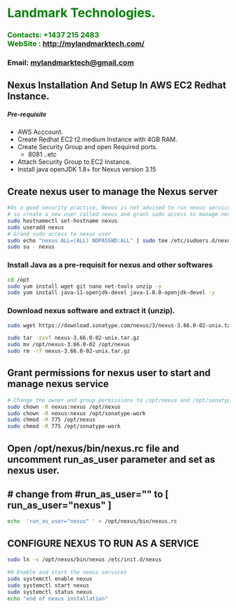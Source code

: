 #  **<span style="color:green">Landmark Technologies.</span>**
### **<span style="color:green">Contacts: +1437 215 2483<br> WebSite : <http://mylandmarktech.com/></span>**
### **Email: mylandmarktech@gmail.com**



## Nexus Installation And Setup In AWS EC2 Redhat Instance.
##### Pre-requisite
+ AWS Acccount.
+ Create Redhat EC2 t2.medium Instance with 4GB RAM.
+ Create Security Group and open Required ports.
   + 8081 ..etc
+ Attach Security Group to EC2 Instance.
+ Install java openJDK 1.8+ for Nexus version 3.15

## Create nexus user to manage the Nexus server
```sh
#As a good security practice, Nexus is not advised to run nexus service as a root user, 
# so create a new user called nexus and grant sudo access to manage nexus services as follows. 
sudo hostnamectl set-hostname nexus
sudo useradd nexus
# Grand sudo access to nexus user
sudo echo "nexus ALL=(ALL) NOPASSWD:ALL" | sudo tee /etc/sudoers.d/nexus
sudo su - nexus
```

### Install Java as a pre-requisit for nexus and other softwares

``` sh
cd /opt
sudo yum install wget git nano net-tools unzip -y
sudo yum install java-11-openjdk-devel java-1.8.0-openjdk-devel -y
```
### Download nexus software and extract it (unzip).
```sh
sudo wget https://download.sonatype.com/nexus/3/nexus-3.66.0-02-unix.tar.gz

sudo tar -zxvf nexus-3.66.0-02-unix.tar.gz
sudo mv /opt/nexus-3.66.0-02 /opt/nexus
sudo rm -rf nexus-3.66.0-02-unix.tar.gz
```

## Grant permissions for nexus user to start and manage nexus service
```sh
# Change the owner and group permissions to /opt/nexus and /opt/sonatype-work directories.
sudo chown -R nexus:nexus /opt/nexus
sudo chown -R nexus:nexus /opt/sonatype-work
sudo chmod -R 775 /opt/nexus
sudo chmod -R 775 /opt/sonatype-work
```
##  Open /opt/nexus/bin/nexus.rc file and  uncomment run_as_user parameter and set as nexus user.
## # change from #run_as_user="" to [ run_as_user="nexus" ]

```sh
echo  'run_as_user="nexus" ' > /opt/nexus/bin/nexus.rc
```

##  CONFIGURE NEXUS TO RUN AS A SERVICE 
```sh
sudo ln -s /opt/nexus/bin/nexus /etc/init.d/nexus

#9 Enable and start the nexus services
sudo systemctl enable nexus
sudo systemctl start nexus
sudo systemctl status nexus
echo "end of nexus installation"
```
